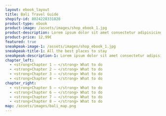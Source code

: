 ```yaml
---
layout: ebook_layout
title: Bali Travel Guide
shopify-id: 8024228331828
product-type: ebook
product-image: /assets/images/shop_ebook_1.jpg
product-description: Lorem ipsum dolor sit amet consectetur adipisicing elit. Vero provident nemo tempora iste error sint, velit reiciendis excepturi ab accusantium maiores, unde natus ipsa dolore. Magni sit officiis obcaecati veniam.
product-price: 12,99€
featured: true
sneakpeak-image-1: /assets/images/shop_ebook_1.jpg
sneakpeak-title-1: All the best places to stay
sneakpeak-description-1: Lorem ipsum dolor sit amet consectetur adipisicing elit. Aut optio officiis fugit neque ipsum deleniti perferendis, assumenda dolores alias sed doloribus temporibus dicta! Nesciunt at ex fugiat aperiam. Iusto, illum.
chapter_left:
  - <strong>Chapter 1 – </strong> What to do
  - <strong>Chapter 2 – </strong> What to do
  - <strong>Chapter 3 – </strong> What to do
  - <strong>Chapter 4 – </strong> What to do
chapter_right:
  - <strong>Chapter 5 – </strong> What to do
  - <strong>Chapter 6 – </strong> What to do
  - <strong>Chapter 7 – </strong> What to do 
  - <strong>Chapter 8 – </strong> What to do
map: /assets/images/bali_map.png
---
```


